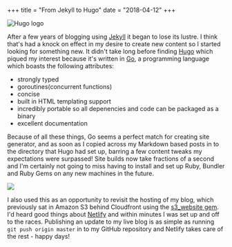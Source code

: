 +++
title = "From Jekyll to Hugo"
date = "2018-04-12"
+++

![Hugo logo](http://www.img.damiannicholson.com/Image_ik2u51eaxB.png)

After a few years of blogging using [Jekyll](https://jekyllrb.com/) it began to
lose its lustre. I think that's had a knock on effect in my desire to create new
content so I started looking for something new. It didn't take long before
finding [Hugo](https://gohugo.io) which piqued my interest because it's written
in [Go](https://golang.org), a programming language which boasts the following
attributes:

- strongly typed
- goroutines(concurrent functions)
- concise
- built in HTML templating support
- incredibly portable so all depenencies and code can be packaged as a binary
- excellent documentation

Because of all these things, Go seems a perfect match for creating site
generator, and as soon as I copied across my Markdown based posts in to the
directory that Hugo had set up, barring a few content tweaks my expectations
were surpassed! Site builds now take fractions of a second and I'm certainly not
going to miss having to install and set up Ruby, Bundler and Ruby Gems on any
new machines in the future.

![](http://www.img.damiannicholson.com/full-logo-light.png)

I also used this as an opportunity to revisit the hosting of my blog, which
previously sat in Amazon S3 behind Cloudfront using the [s3_website
gem](https://github.com/laurilehmijoki/s3_website). I'd heard good things about
[Netlify](https://www.netlify.com) and within minutes I was set up and off to
the races. Publishing an update to my live blog is as simple as running `git
push origin master` in to my GitHub repository and Netlify takes care of the
rest - happy days!

